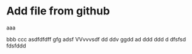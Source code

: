 # Add file from github
aaa

bbb
ccc
asdfdfdff
gfg
adsf
VVvvvsdf
dd
ddv   ggdd
ad
ddd
ddd
d
dfsfsd
fdsfddd
